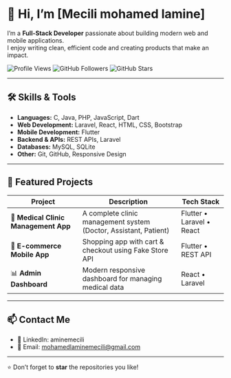 # 👋 Hi, I’m [Mecili mohamed lamine]

I’m a **Full-Stack Developer** passionate about building modern web and mobile applications.  
I enjoy writing clean, efficient code and creating products that make an impact.

![Profile Views](https://komarev.com/ghpvc/?username=USERNAME&color=blue)
![GitHub Followers](https://img.shields.io/github/followers/USERNAME?label=Follow&style=social)
![GitHub Stars](https://img.shields.io/github/stars/USERNAME?style=social)

---

## 🛠️ Skills & Tools
- **Languages:** C, Java, PHP, JavaScript, Dart  
- **Web Development:** Laravel, React, HTML, CSS, Bootstrap  
- **Mobile Development:** Flutter  
- **Backend & APIs:** REST APIs, Laravel  
- **Databases:** MySQL, SQLite  
- **Other:** Git, GitHub, Responsive Design

---

## 🚀 Featured Projects
| Project | Description | Tech Stack |
|---------|-------------|------------|
| 🏥 **Medical Clinic Management App** | A complete clinic management system (Doctor, Assistant, Patient) | Flutter • Laravel • React |
| 🛒 **E-commerce Mobile App** | Shopping app with cart & checkout using Fake Store API | Flutter • REST API |
| 📊 **Admin Dashboard** | Modern responsive dashboard for managing medical data | React • Laravel |

---



## 📫 Contact Me
 
- 💼 LinkedIn: aminemecili
- 📧 Email: mohamedlaminemecili@gmail.com

---

⭐️ Don’t forget to **star** the repositories you like!
